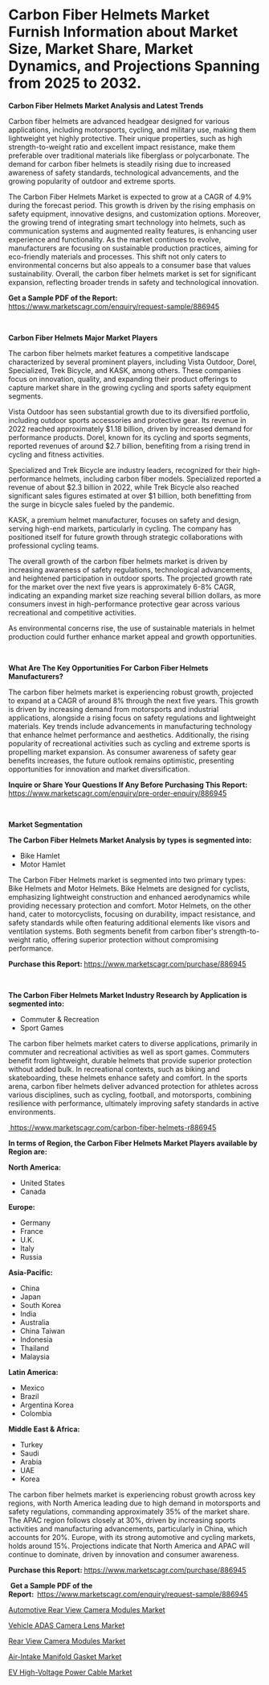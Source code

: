 <p><h1>Carbon Fiber Helmets Market Furnish Information about Market Size, Market Share, Market Dynamics, and Projections Spanning from 2025 to 2032.</h1></p><p><strong>Carbon Fiber Helmets Market Analysis and Latest Trends</strong></p>
<p><p>Carbon fiber helmets are advanced headgear designed for various applications, including motorsports, cycling, and military use, making them lightweight yet highly protective. Their unique properties, such as high strength-to-weight ratio and excellent impact resistance, make them preferable over traditional materials like fiberglass or polycarbonate. The demand for carbon fiber helmets is steadily rising due to increased awareness of safety standards, technological advancements, and the growing popularity of outdoor and extreme sports.</p><p>The Carbon Fiber Helmets Market is expected to grow at a CAGR of 4.9% during the forecast period. This growth is driven by the rising emphasis on safety equipment, innovative designs, and customization options. Moreover, the growing trend of integrating smart technology into helmets, such as communication systems and augmented reality features, is enhancing user experience and functionality. As the market continues to evolve, manufacturers are focusing on sustainable production practices, aiming for eco-friendly materials and processes. This shift not only caters to environmental concerns but also appeals to a consumer base that values sustainability. Overall, the carbon fiber helmets market is set for significant expansion, reflecting broader trends in safety and technological innovation.</p></p>
<p><strong>Get a Sample PDF of the Report:&nbsp;</strong> <a href="https://www.marketscagr.com/enquiry/request-sample/886945?utm_campaign=2265&utm_medium=2&utm_source=Github&utm_content=ia&utm_term=06022025&utm_id=carbon-fiber-helmets">https://www.marketscagr.com/enquiry/request-sample/886945</a></p>
<p>&nbsp;</p>
<p><strong>Carbon Fiber Helmets Major Market Players</strong></p>
<p><p>The carbon fiber helmets market features a competitive landscape characterized by several prominent players, including Vista Outdoor, Dorel, Specialized, Trek Bicycle, and KASK, among others. These companies focus on innovation, quality, and expanding their product offerings to capture market share in the growing cycling and sports safety equipment segments.</p><p>Vista Outdoor has seen substantial growth due to its diversified portfolio, including outdoor sports accessories and protective gear. Its revenue in 2022 reached approximately $1.18 billion, driven by increased demand for performance products. Dorel, known for its cycling and sports segments, reported revenues of around $2.7 billion, benefiting from a rising trend in cycling and fitness activities.</p><p>Specialized and Trek Bicycle are industry leaders, recognized for their high-performance helmets, including carbon fiber models. Specialized reported a revenue of about $2.3 billion in 2022, while Trek Bicycle also reached significant sales figures estimated at over $1 billion, both benefitting from the surge in bicycle sales fueled by the pandemic.</p><p>KASK, a premium helmet manufacturer, focuses on safety and design, serving high-end markets, particularly in cycling. The company has positioned itself for future growth through strategic collaborations with professional cycling teams.</p><p>The overall growth of the carbon fiber helmets market is driven by increasing awareness of safety regulations, technological advancements, and heightened participation in outdoor sports. The projected growth rate for the market over the next five years is approximately 6-8% CAGR, indicating an expanding market size reaching several billion dollars, as more consumers invest in high-performance protective gear across various recreational and competitive activities. </p><p>As environmental concerns rise, the use of sustainable materials in helmet production could further enhance market appeal and growth opportunities.</p></p>
<p>&nbsp;</p>
<p><strong>What Are The Key Opportunities For Carbon Fiber Helmets Manufacturers?</strong></p>
<p><p>The carbon fiber helmets market is experiencing robust growth, projected to expand at a CAGR of around 8% through the next five years. This growth is driven by increasing demand from motorsports and industrial applications, alongside a rising focus on safety regulations and lightweight materials. Key trends include advancements in manufacturing technology that enhance helmet performance and aesthetics. Additionally, the rising popularity of recreational activities such as cycling and extreme sports is propelling market expansion. As consumer awareness of safety gear benefits increases, the future outlook remains optimistic, presenting opportunities for innovation and market diversification.</p></p>
<p><strong>Inquire or Share Your Questions If Any Before Purchasing This Report:</strong> <a href="https://www.marketscagr.com/enquiry/pre-order-enquiry/886945?utm_campaign=2265&utm_medium=2&utm_source=Github&utm_content=ia&utm_term=06022025&utm_id=carbon-fiber-helmets">https://www.marketscagr.com/enquiry/pre-order-enquiry/886945</a></p>
<p>&nbsp;</p>
<p><strong>Market Segmentation</strong></p>
<p><strong>The Carbon Fiber Helmets Market Analysis by types is segmented into:</strong></p>
<p><ul><li>Bike Hamlet</li><li>Motor Hamlet</li></ul></p>
<p><p>The Carbon Fiber Helmets market is segmented into two primary types: Bike Helmets and Motor Helmets. Bike Helmets are designed for cyclists, emphasizing lightweight construction and enhanced aerodynamics while providing necessary protection and comfort. Motor Helmets, on the other hand, cater to motorcyclists, focusing on durability, impact resistance, and safety standards while often featuring additional elements like visors and ventilation systems. Both segments benefit from carbon fiber's strength-to-weight ratio, offering superior protection without compromising performance.</p></p>
<p><strong>Purchase this Report:&nbsp;</strong><a href="https://www.marketscagr.com/purchase/886945?utm_campaign=2265&utm_medium=2&utm_source=Github&utm_content=ia&utm_term=06022025&utm_id=carbon-fiber-helmets">https://www.marketscagr.com/purchase/886945</a></p>
<p>&nbsp;</p>
<p><strong>The Carbon Fiber Helmets Market Industry Research by Application is segmented into:</strong></p>
<p><ul><li>Commuter & Recreation</li><li>Sport Games</li></ul></p>
<p><p>The carbon fiber helmets market caters to diverse applications, primarily in commuter and recreational activities as well as sport games. Commuters benefit from lightweight, durable helmets that provide superior protection without added bulk. In recreational contexts, such as biking and skateboarding, these helmets enhance safety and comfort. In the sports arena, carbon fiber helmets deliver advanced protection for athletes across various disciplines, such as cycling, football, and motorsports, combining resilience with performance, ultimately improving safety standards in active environments.</p></p>
<p><a href="https://www.marketscagr.com/carbon-fiber-helmets-r886945?utm_campaign=2265&utm_medium=2&utm_source=Github&utm_content=ia&utm_term=06022025&utm_id=carbon-fiber-helmets">&nbsp;https://www.marketscagr.com/carbon-fiber-helmets-r886945</a></p>
<p><strong>In terms of Region, the Carbon Fiber Helmets Market Players available by Region are:</strong></p>
<p>
    <p> <strong> North America: </strong>
        <ul>
            <li>United States</li>
            <li>Canada</li>
        </ul>
        </p> 
    <p> <strong> Europe: </strong>
        <ul>
            <li>Germany</li>
            <li>France</li>
            <li>U.K.</li>
            <li>Italy</li>
            <li>Russia</li>
        </ul>
        </p> 
    <p> <strong> Asia-Pacific: </strong>
        <ul>
            <li>China</li>
            <li>Japan</li>
            <li>South Korea</li>
            <li>India</li>
            <li>Australia</li>
            <li>China Taiwan</li>
            <li>Indonesia</li>
            <li>Thailand</li>
            <li>Malaysia</li>
        </ul>
        </p> 
    <p> <strong> Latin America: </strong>
        <ul>
            <li>Mexico</li>
            <li>Brazil</li>
            <li>Argentina Korea</li>
            <li>Colombia</li>
        </ul>
        </p> 
    <p> <strong> Middle East & Africa: </strong>
        <ul>
            <li>Turkey</li>
            <li>Saudi</li>
            <li>Arabia</li>
            <li>UAE</li>
            <li>Korea</li>
        </ul>
    </p>
    </p>
<p><p>The carbon fiber helmets market is experiencing robust growth across key regions, with North America leading due to high demand in motorsports and safety regulations, commanding approximately 35% of the market share. The APAC region follows closely at 30%, driven by increasing sports activities and manufacturing advancements, particularly in China, which accounts for 20%. Europe, with its strong automotive and cycling markets, holds around 15%. Projections indicate that North America and APAC will continue to dominate, driven by innovation and consumer awareness.</p></p>
<p><strong>Purchase this Report: </strong><a href="https://www.marketscagr.com/purchase/886945?utm_campaign=2265&utm_medium=2&utm_source=Github&utm_content=ia&utm_term=06022025&utm_id=carbon-fiber-helmets">https://www.marketscagr.com/purchase/886945</a></p>
<p>&nbsp;<strong>Get a Sample PDF of the Report:&nbsp;&nbsp;</strong><a href="https://www.marketscagr.com/enquiry/request-sample/886945?utm_campaign=2265&utm_medium=2&utm_source=Github&utm_content=ia&utm_term=06022025&utm_id=carbon-fiber-helmets">https://www.marketscagr.com/enquiry/request-sample/886945</a></p>
<p><strong></strong></p>
<p><p><a href="https://www.linkedin.com/pulse/examining-automotive-rear-view-camera-modules-market-analyzing-u2oie?utm_campaign=2265&utm_medium=2&utm_source=Github&utm_content=ia&utm_term=06022025&utm_id=carbon-fiber-helmets">Automotive Rear View Camera Modules Market</a></p><p><a href="https://www.linkedin.com/pulse/vehicle-adas-camera-lens-market-study-industry-overview-key-hnmwc?utm_campaign=2265&utm_medium=2&utm_source=Github&utm_content=ia&utm_term=06022025&utm_id=carbon-fiber-helmets">Vehicle ADAS Camera Lens Market</a></p><p><a href="https://www.linkedin.com/pulse/emerging-trends-rear-view-camera-modules-market-detailed-nktre?utm_campaign=2265&utm_medium=2&utm_source=Github&utm_content=ia&utm_term=06022025&utm_id=carbon-fiber-helmets">Rear View Camera Modules Market</a></p><p><a href="https://www.linkedin.com/pulse/revenue-forecast-growth-outlook-air-intake-manifold-gasket-ahqoe?utm_campaign=2265&utm_medium=2&utm_source=Github&utm_content=ia&utm_term=06022025&utm_id=carbon-fiber-helmets">Air-Intake Manifold Gasket Market</a></p><p><a href="https://www.linkedin.com/pulse/ev-high-voltage-power-cable-market-competitive-landscape-key-ejlce?utm_campaign=2265&utm_medium=2&utm_source=Github&utm_content=ia&utm_term=06022025&utm_id=carbon-fiber-helmets">EV High-Voltage Power Cable Market</a></p></p>